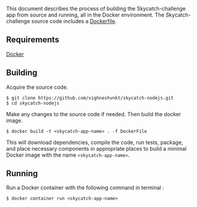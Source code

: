 This document describes the process of building the Skycatch-challenge app from source and running, all in the Docker environment.
The Skycatch-challenge source code includes a [Dockerfile](https://github.com/vighneshvnkt/skycatch-nodejs/blob/master/DockerFile).

## Requirements

[Docker](https://docs.docker.com/engine/installation/) 

## Building

Acquire the source code.

```
$ git clone https://github.com/vighneshvnkt/skycatch-nodejs.git
$ cd skycatch-nodejs
```

Make any changes to the source code if needed.
Then build the docker image.

```
$ docker build -t <skycatch-app-name> . -f DockerFile
```

This will download dependencies, compile the code, run tests, package, and place necessary components in appropriate places to build a minimal Docker image with the name `<skycatch-app-name>`.



## Running


Run a Docker container with the following command in terminal :

```
$ docker container run <skycatch-app-name>
```

